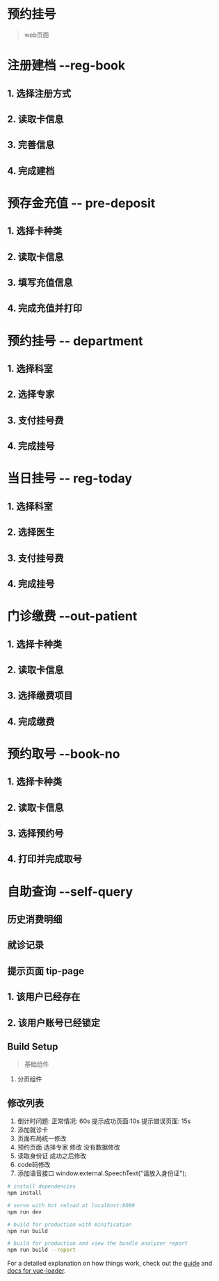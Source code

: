 # 预约挂号

>  web页面
# 注册建档 --reg-book
## 1. 选择注册方式
## 2. 读取卡信息
## 3. 完善信息
## 4. 完成建档
# 预存金充值 -- pre-deposit
## 1. 选择卡种类
## 2. 读取卡信息
## 3. 填写充值信息
## 4. 完成充值并打印
# 预约挂号 -- department
## 1. 选择科室
## 2. 选择专家
## 3. 支付挂号费
## 4. 完成挂号
# 当日挂号 -- reg-today
## 1. 选择科室
## 2. 选择医生
## 3. 支付挂号费
## 4. 完成挂号
# 门诊缴费  --out-patient
## 1. 选择卡种类
## 2. 读取卡信息
## 3. 选择缴费项目
## 4. 完成缴费
# 预约取号 --book-no
## 1. 选择卡种类
## 2. 读取卡信息
## 3. 选择预约号
## 4. 打印并完成取号 
# 自助查询 --self-query
## 历史消费明细
## 就诊记录
## 提示页面 tip-page
## 1. 该用户已经存在
## 2. 该用户账号已经锁定
## Build Setup
> 基础组件
1. 分页组件
## 修改列表
1. 倒计时问题: 正常情况: 60s 提示成功页面:10s 提示错误页面: 15s
2. 添加就诊卡
3. 页面布局统一修改
4. 预约页面 选择专家 修改 没有数据修改
5. 读取身份证 成功之后修改
6. code码修改 
7. 添加语音接口 window.external.SpeechText("请放入身份证");

``` bash
# install dependencies
npm install

# serve with hot reload at localhost:8080
npm run dev

# build for production with minification
npm run build

# build for production and view the bundle analyzer report
npm run build --report
```

For a detailed explanation on how things work, check out the [guide](http://vuejs-templates.github.io/webpack/) and [docs for vue-loader](http://vuejs.github.io/vue-loader).
